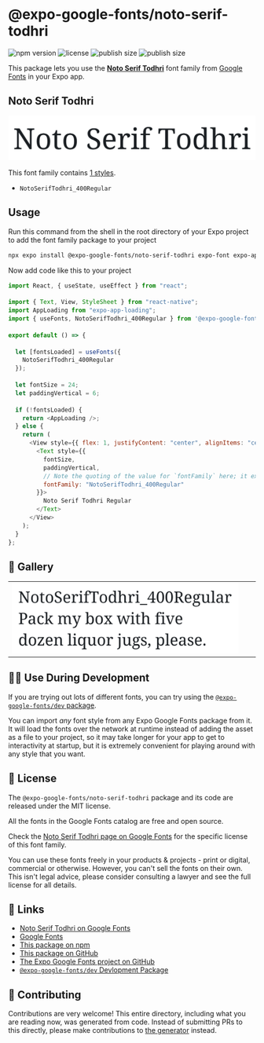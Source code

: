 # @expo-google-fonts/noto-serif-todhri

![npm version](https://flat.badgen.net/npm/v/@expo-google-fonts/noto-serif-todhri)
![license](https://flat.badgen.net/github/license/expo/google-fonts)
![publish size](https://flat.badgen.net/packagephobia/install/@expo-google-fonts/noto-serif-todhri)
![publish size](https://flat.badgen.net/packagephobia/publish/@expo-google-fonts/noto-serif-todhri)

This package lets you use the [**Noto Serif Todhri**](https://fonts.google.com/specimen/Noto+Serif+Todhri) font family from [Google Fonts](https://fonts.google.com/) in your Expo app.

## Noto Serif Todhri

![Noto Serif Todhri](./font-family.png)

This font family contains [1 styles](#-gallery).

- `NotoSerifTodhri_400Regular`

## Usage

Run this command from the shell in the root directory of your Expo project to add the font family package to your project

```sh
npx expo install @expo-google-fonts/noto-serif-todhri expo-font expo-app-loading
```

Now add code like this to your project

```js
import React, { useState, useEffect } from "react";

import { Text, View, StyleSheet } from "react-native";
import AppLoading from "expo-app-loading";
import { useFonts, NotoSerifTodhri_400Regular } from '@expo-google-fonts/noto-serif-todhri';

export default () => {

  let [fontsLoaded] = useFonts({
    NotoSerifTodhri_400Regular
  });

  let fontSize = 24;
  let paddingVertical = 6;

  if (!fontsLoaded) {
    return <AppLoading />;
  } else {
    return (
      <View style={{ flex: 1, justifyContent: "center", alignItems: "center" }}>
        <Text style={{
          fontSize,
          paddingVertical,
          // Note the quoting of the value for `fontFamily` here; it expects a string!
          fontFamily: "NotoSerifTodhri_400Regular"
        }}>
          Noto Serif Todhri Regular
        </Text>
      </View>
    );
  }
};
```

## 🔡 Gallery


||||
|-|-|-|
|![NotoSerifTodhri_400Regular](./NotoSerifTodhri_400Regular.ttf.png)||||


## 👩‍💻 Use During Development

If you are trying out lots of different fonts, you can try using the [`@expo-google-fonts/dev` package](https://github.com/expo/google-fonts/tree/master/font-packages/dev#readme).

You can import _any_ font style from any Expo Google Fonts package from it. It will load the fonts over the network at runtime instead of adding the asset as a file to your project, so it may take longer for your app to get to interactivity at startup, but it is extremely convenient for playing around with any style that you want.


## 📖 License

The `@expo-google-fonts/noto-serif-todhri` package and its code are released under the MIT license.

All the fonts in the Google Fonts catalog are free and open source.

Check the [Noto Serif Todhri page on Google Fonts](https://fonts.google.com/specimen/Noto+Serif+Todhri) for the specific license of this font family.

You can use these fonts freely in your products & projects - print or digital, commercial or otherwise. However, you can't sell the fonts on their own. This isn't legal advice, please consider consulting a lawyer and see the full license for all details.

## 🔗 Links

- [Noto Serif Todhri on Google Fonts](https://fonts.google.com/specimen/Noto+Serif+Todhri)
- [Google Fonts](https://fonts.google.com/)
- [This package on npm](https://www.npmjs.com/package/@expo-google-fonts/noto-serif-todhri)
- [This package on GitHub](https://github.com/expo/google-fonts/tree/master/font-packages/noto-serif-todhri)
- [The Expo Google Fonts project on GitHub](https://github.com/expo/google-fonts)
- [`@expo-google-fonts/dev` Devlopment Package](https://github.com/expo/google-fonts/tree/master/font-packages/dev)

## 🤝 Contributing

Contributions are very welcome! This entire directory, including what you are reading now, was generated from code. Instead of submitting PRs to this directly, please make contributions to [the generator](https://github.com/expo/google-fonts/tree/master/packages/generator) instead.
